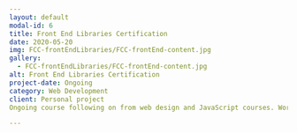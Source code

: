 ```yaml
---
layout: default
modal-id: 6
title: Front End Libraries Certification
date: 2020-05-20
img: FCC-frontEndLibraries/FCC-frontEnd-content.jpg
gallery:
  - FCC-frontEndLibraries/FCC-frontEnd-content.jpg
alt: Front End Libraries Certification
project-date: Ongoing
category: Web Development
client: Personal project
Ongoing course following on from web design and JavaScript courses. Working ... developing skills in ... . Details of the course content can be on <br/><b><a href="https://www.freecodecamp.org/learn" target="_blank">freecodecamp.org</a></b>.

---
```

